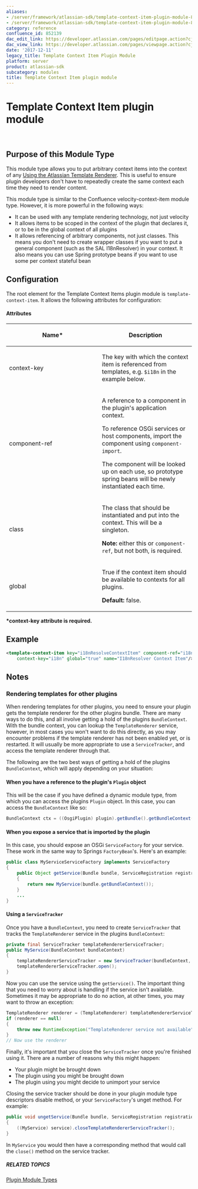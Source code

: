 ```yaml
---
aliases:
- /server/framework/atlassian-sdk/template-context-item-plugin-module-852139.html
- /server/framework/atlassian-sdk/template-context-item-plugin-module-852139.md
category: reference
confluence_id: 852139
dac_edit_link: https://developer.atlassian.com/pages/editpage.action?cjm=wozere&pageId=852139
dac_view_link: https://developer.atlassian.com/pages/viewpage.action?cjm=wozere&pageId=852139
date: '2017-12-11'
legacy_title: Template Context Item Plugin Module
platform: server
product: atlassian-sdk
subcategory: modules
title: Template Context Item plugin module
---
```

# Template Context Item plugin module

 

## Purpose of this Module Type

This module type allows you to put arbitrary context items into the context of any <a href="/pages/createpage.action?spaceKey=ATR&amp;title=Using+the+Atlassian+Template+Renderer" class="createlink">Using the Atlassian Template Renderer</a>. This is useful to ensure plugin developers don't have to repeatedly create the same context each time they need to render content.

This module type is similar to the Confluence velocity-context-item module type. However, it is more powerful in the following ways:

-   It can be used with any template rendering technology, not just velocity
-   It allows items to be scoped in the context of the plugin that declares it, or to be in the global context of all plugins
-   It allows referencing of arbitrary components, not just classes. This means you don't need to create wrapper classes if you want to put a general component (such as the SAL I18nResolver) in your context. It also means you can use Spring prototype beans if you want to use some per context stateful bean

## Configuration

The root element for the Template Context Items plugin module is `template-context-item`. It allows the following attributes for configuration:

#### Attributes

<table>
<colgroup>
<col style="width: 50%" />
<col style="width: 50%" />
</colgroup>
<thead>
<tr class="header">
<th><p>Name*</p></th>
<th><p>Description</p></th>
</tr>
</thead>
<tbody>
<tr class="odd">
<td><p>context-key</p></td>
<td><p>The key with which the context item is referenced from templates, e.g. <code>$i18n</code> in the example below.</p></td>
</tr>
<tr class="even">
<td><p>component-ref </p></td>
<td><p>A reference to a component in the plugin's application context.</p>
<p>To reference OSGi services or host components, import the component using <code>component-import</code>.</p>
<p>The component will be looked up on each use, so prototype spring beans will be newly instantiated each time.</p></td>
</tr>
<tr class="odd">
<td><p>class</p></td>
<td><p>The class that should be instantiated and put into the context. This will be a singleton.</p>
<p><strong>Note:</strong> either this or <code>component-ref</code>, but not both, is required.</p></td>
</tr>
<tr class="even">
<td><p>global</p></td>
<td><p>True if the context item should be available to contexts for all plugins.</p>
<p><strong>Default:</strong> false.</p></td>
</tr>
</tbody>
</table>

**\*context-key attribute is required.**

## Example

``` xml
<template-context-item key="i18nResolveContextItem" component-ref="i18nResolver"
    context-key="i18n" global="true" name="I18nResolver Context Item"/>
```

## Notes

### Rendering templates for other plugins

When rendering templates for other plugins, you need to ensure your plugin gets the template renderer for the other plugins bundle. There are many ways to do this, and all involve getting a hold of the plugins `BundleContext`. With the bundle context, you can lookup the `TemplateRenderer` service, however, in most cases you won't want to do this directly, as you may encounter problems if the template renderer has not been enabled yet, or is restarted. It will usually be more appropriate to use a `ServiceTracker`, and access the template renderer through that.

The following are the two best ways of getting a hold of the plugins `BundleContext`, which will apply depending on your situation:

#### When you have a reference to the plugin's `Plugin` object

This will be the case if you have defined a dynamic module type, from which you can access the plugins `Plugin` object. In this case, you can access the `BundleContext` like so:

``` java
BundleContext ctx = ((OsgiPlugin) plugin).getBundle().getBundleContext();
```

#### When you expose a service that is imported by the plugin

In this case, you should expose an OSGi `ServiceFactory` for your service. These work in the same way to Springs `FactoryBean`'s. Here's an example:

``` java
public class MyServiceServiceFactory implements ServiceFactory
{
    public Object getService(Bundle bundle, ServiceRegistration registration)
    {
        return new MyService(bundle.getBundleContext());
    }
    ...
}
```

#### Using a `ServiceTracker`

Once you have a `BundleContext`, you need to create `ServiceTracker` that tracks the `TemplateRenderer` service in the plugins `BundleContext`:

``` java
private final ServiceTracker templateRendererServiceTracker;
public MyService(BundleContext bundleContext)
{
    templateRendererServiceTracker = new ServiceTracker(bundleContext, TemplateRenderer.class.getName(), null);
    templateRendererServiceTracker.open();
}
```

Now you can use the service using the `getService()`. The important thing that you need to worry about is handling if the service isn't available. Sometimes it may be appropriate to do no action, at other times, you may want to throw an exception:

``` java
TemplateRenderer renderer = (TemplateRenderer) templateRendererServiceTracker.getService();
if (renderer == null)
{
    throw new RuntimeException("TemplateRenderer service not available");
}
// Now use the renderer
```

Finally, it's important that you close the `ServiceTracker` once you're finished using it. There are a number of reasons why this might happen:

-   Your plugin might be brought down
-   The plugin using you might be brought down
-   The plugin using you might decide to unimport your service

Closing the service tracker should be done in your plugin module type descriptors disable method, or your `ServiceFactory`'s unget method. For example:

``` java
public void ungetService(Bundle bundle, ServiceRegistration registration, Object service)
{
    ((MyService) service).closeTemplateRendererServiceTracker();
}
```

In `MyService` you would then have a corresponding method that would call the `close()` method on the service tracker.

##### RELATED TOPICS

[Plugin Module Types](https://developer.atlassian.com/display/PLUGINFRAMEWORK/Plugin+Module+Types)




























































































































































































